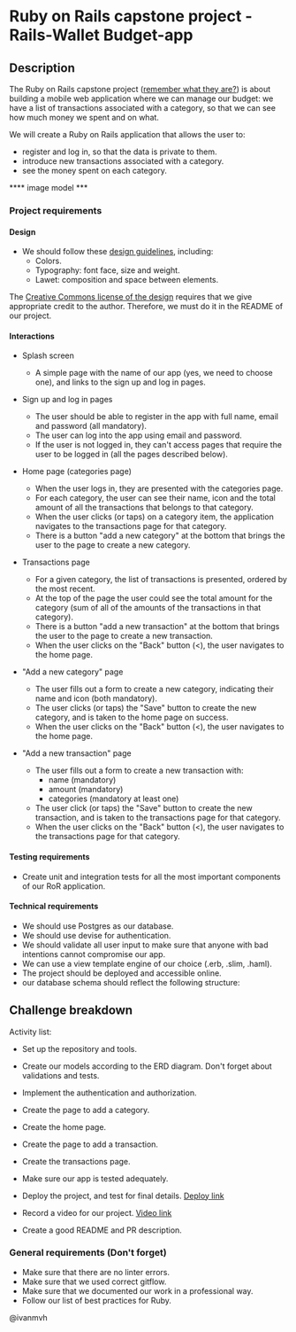 # Ruby on Rails capstone project - Rails-Wallet Budget-app

## Description

The Ruby on Rails capstone project ([remember what they are?](https://github.com/microverseinc/curriculum-html-css/blob/main/articles/capstone_intro.md)) is about building a mobile web application where we can manage our budget: we have a list of transactions associated with a category, so that we can see how much money we spent and on what. 

We will create a Ruby on Rails application that allows the user to:
- register and log in, so that the data is private to them.
- introduce new transactions associated with a category.
- see the money spent on each category.

**** image model ***

### Project requirements

#### Design
- We should follow these [design guidelines](https://www.behance.net/gallery/19759151/Snapscan-iOs-design-and-branding?tracking_source=), including:
  - Colors.
  - Typography: font face, size and weight.
  - Lawet: composition and space between elements.

The [Creative Commons license of the design](https://creativecommons.org/licenses/by-nc/4.0/) requires that we give appropriate credit to the author. Therefore, we must do it in the README of our project.

#### Interactions
- Splash screen
  - A simple page with the name of our app (yes, we need to choose one), and links to the sign up and log in pages.

- Sign up and log in pages
  - The user should be able to register in the app with full name, email and password (all mandatory).
  - The user can log into the app using email and password.
  - If the user is not logged in, they can't access pages that require the user to be logged in (all the pages described below).

- Home page (categories page)
  - When the user logs in, they are presented with the categories page.
  - For each category, the user can see their name, icon and the total amount of all the transactions that belongs to that category.
  - When the user clicks (or taps) on a category item, the application navigates to the transactions page for that category.
  - There is a button "add a new category" at the bottom that brings the user to the page to create a new category.

- Transactions page
  - For a given category, the list of transactions is presented, ordered by the most recent.
  - At the top of the page the user could see the total amount for the category (sum of all of the amounts of the transactions in that category).
  - There is a button "add a new transaction" at the bottom that brings the user to the page to create a new transaction.
  - When the user clicks on the "Back" button (<), the user navigates to the home page.

- "Add a new category" page
  - The user fills out a form to create a new category, indicating their name and icon (both mandatory).
  - The user clicks (or taps) the "Save" button to create the new category, and is taken to the home page on success.
  - When the user clicks on the "Back" button (<), the user navigates to the home page.

- "Add a new transaction" page
  - The user fills out a form to create a new transaction with:
    - name (mandatory)
    - amount (mandatory)
    - categories (mandatory at least one)
  - The user click (or taps) the "Save" button to create the new transaction, and is taken to the transactions page for that category.
  - When the user clicks on the "Back" button (<), the user navigates to the transactions page for that category.

#### Testing requirements
- Create unit and integration tests for all the most important components of our RoR application.

#### Technical requirements

- We should use Postgres as our database.
- We should use devise for authentication.
- We should validate all user input to make sure that anyone with bad intentions cannot compromise our app.
- We can use a view template engine of our choice (.erb, .slim, .haml).
- The project should be deployed and accessible online.
- our database schema should reflect the following structure:

## Challenge breakdown

Activity list:

- Set up the repository and tools.
- Create our models according to the ERD diagram. Don't forget about validations and tests.
- Implement the authentication and authorization. 

- Create the page to add a category.
- Create the home page.
- Create the page to add a transaction.
- Create the transactions page.

- Make sure our app is tested adequately.
- Deploy the project, and test for final details.
  [Deploy link]()
- Record a video for our project.
  [Video link]()
- Create a good README and PR description.

### General requirements (Don't forget)

- Make sure that there are no linter errors.
- Make sure that we used correct gitflow.
- Make sure that we documented our work in a professional way.
- Follow our list of best practices for Ruby.

@ivanmvh